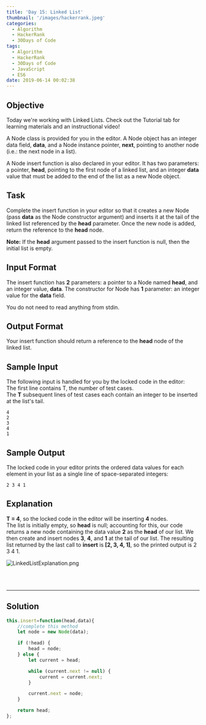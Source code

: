 ```yaml
---
title: 'Day 15: Linked List'
thumbnail: '/images/hackerrank.jpeg'
categories:
  - Algorithm
  - HackerRank
  - 30Days of Code
tags:
  - Algorithm
  - HackerRank
  - 30Days of Code
  - JavaScript
  - ES6
date: 2019-06-14 00:02:38
---
```


## Objective

Today we're working with Linked Lists. Check out the Tutorial tab for learning materials and an instructional video!

A Node class is provided for you in the editor. A Node object has an integer data field, **data**, and a Node instance pointer, **next**, pointing to another node (i.e.: the next node in a list).

A Node insert function is also declared in your editor. It has two parameters: a pointer, **head**, pointing to the first node of a linked list, and an integer **data** value that must be added to the end of the list as a new Node object.

<!-- more -->

## Task

Complete the insert function in your editor so that it creates a new Node (pass **data** as the Node constructor argument) and inserts it at the tail of the linked list referenced by the **head** parameter. Once the new node is added, return the reference to the **head** node.

**Note:** If the **head** argument passed to the insert function is null, then the initial list is empty.


## Input Format

The insert function has **2** parameters: a pointer to a Node named **head**, and an integer value, **data**. 
The constructor for Node has **1** parameter: an integer value for the **data** field.

You do not need to read anything from stdin.


## Output Format

Your insert function should return a reference to the **head** node of the linked list.


## Sample Input

The following input is handled for you by the locked code in the editor: <br/>
The first line contains T, the number of test cases. <br/>
The **T** subsequent lines of test cases each contain an integer to be inserted at the list's tail.

```
4
2
3
4
1
```


## Sample Output

The locked code in your editor prints the ordered data values for each element in your list as a single line of space-separated integers:

```
2 3 4 1
```

## Explanation
   
**T = 4**, so the locked code in the editor will be inserting **4** nodes. <br/>
The list is initially empty, so **head** is null; accounting for this, our code returns a new node containing the data value **2** as the **head** of our list. We then create and insert nodes **3**, **4**, and **1** at the tail of our list. The resulting list returned by the last call to **insert** is **[2, 3, 4, 1]**, so the printed output is 2 3 4 1.

![LinkedListExplanation.png](https://s3.amazonaws.com/hr-challenge-images/17168/1456961238-28488bfa0d-LinkedListExplanation.png)

<br/>
<br/>

---

## Solution

```javascript
this.insert=function(head,data){
    //complete this method
    let node = new Node(data);

    if (!head) {
        head = node;
    } else {
        let current = head;

        while (current.next != null) {
            current = current.next;
        }

        current.next = node;
    }

    return head;
};
```